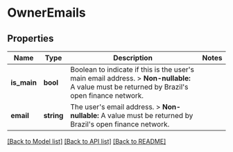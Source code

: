 # OwnerEmails

## Properties
Name | Type | Description | Notes
------------ | ------------- | ------------- | -------------
**is_main** | **bool** | Boolean to indicate if this is the user&#x27;s main email address.  &gt; **Non-nullable:** A value must be returned by Brazil&#x27;s open finance network. | 
**email** | **string** | The user&#x27;s email address.  &gt; **Non-nullable:** A value must be returned by Brazil&#x27;s open finance network. | 

[[Back to Model list]](../../README.md#documentation-for-models) [[Back to API list]](../../README.md#documentation-for-api-endpoints) [[Back to README]](../../README.md)

